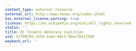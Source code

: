 ```yaml
---
content_type: external-resource
external_url: http://www.tenac.org/index.shtml
has_external_license_warning: true
license: https://en.wikipedia.org/wiki/All_rights_reserved
status: ''
title: DC Tenants Advocacy Coalition
uid: 52f90f85-3154-4a4e-9dc3-5bec7b517369
wayback_url: ''
---
```

